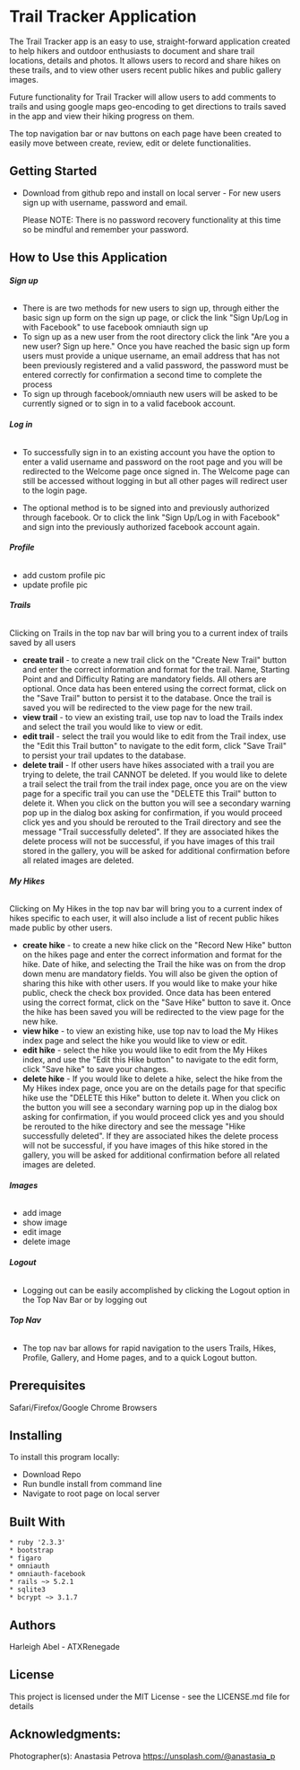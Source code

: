 # Trail Tracker Application

The Trail Tracker app is an easy to use, straight-forward application created
to help hikers and outdoor enthusiasts to document and share trail
locations, details and photos.  It allows users to record and share hikes
on these trails, and to view other users recent public hikes and public
gallery images.

Future functionality for Trail Tracker will allow users to add comments to
trails and using google maps geo-encoding to get directions to trails saved
in the app and view their hiking progress on them.

The top navigation bar or nav buttons on each page have been created to
easily move between create, review, edit or delete functionalities.

## Getting Started
- Download from github repo and install on local server - For new users sign up with username, password and email.

  Please NOTE: There is no password recovery functionality at this time so be mindful
and remember your password.

## How to Use this Application
######  **Sign up**

- There is are two methods for new users to sign up, through either the basic
sign up form on the sign up page, or click the link "Sign Up/Log in with
Facebook" to use facebook omniauth sign up
- To sign up as a new user from the root directory click the link "Are you a
new user? Sign up here."  Once you have reached the basic sign up form
users must provide a unique username, an email address that has not been
previously registered and a valid password, the password must be entered
correctly for confirmation a second time to complete the process
- To sign up through facebook/omniauth new users will be asked to be currently
signed or to sign in to a valid facebook account.

######  **Log in**
- To successfully sign in to an existing account you have the option to
enter a valid username and password on the root page and you will be redirected
to the Welcome page once signed in. The Welcome page can still be accessed
without logging in but all other pages will redirect user to the login page.

- The optional method is to be signed into and previously authorized through
facebook. Or to click the link "Sign Up/Log in with Facebook" and sign into the
previously authorized facebook account again.

###### **Profile**
 - add custom profile pic
 - update profile pic

###### **Trails**
Clicking on Trails in the top nav bar will bring you to a current index of trails saved by all users
 - **create trail** - to create a new trail click on the "Create New Trail" button
 and enter the correct information and format for the trail.  Name, Starting Point and and Difficulty Rating are mandatory fields. All others are optional.
 Once data has been entered using the correct format, click on the "Save Trail"
 button to persist it to the database. Once the trail is saved you will be redirected to the view page for the new trail.
 - **view trail** - to view an existing trail, use top nav to load the Trails index and select the trail you would like to view or edit.
 - **edit trail** - select the trail you would like to edit from the Trail index, use the "Edit this Trail button" to navigate to the edit form, click "Save Trail" to persist your trail updates to the database.
 - **delete trail** - If other users have hikes associated with a trail you are trying to delete, the trail CANNOT be deleted.  If you would like to delete a trail select the trail from the trail index page, once you are on the view page for a specific trail you can use the "DELETE this Trail" button to delete it.  When you click on the button you will see a secondary warning pop up in the dialog box asking for confirmation, if you would proceed click yes and you should be rerouted to the Trail directory and see the message "Trail successfully deleted". If they are associated hikes the delete process will not be successful, if you have images of this trail stored in the gallery, you will be asked for additional confirmation before all related images are deleted.


###### **My Hikes**
Clicking on My Hikes in the top nav bar will bring you to a current index of
hikes specific to each user, it will also include a list of recent public hikes
made public by other users.
 - **create hike** - to create a new hike click on the "Record New Hike" button on the hikes page and enter the correct information and format for the hike. Date
 of hike, and selecting the Trail the hike was on from the drop down menu are
 mandatory fields. You will also be given the option of sharing this hike with
 other users. If you would like to make your hike public, check the check box
 provided. Once data has been entered using the correct format, click on the
 "Save Hike" button to save it. Once the hike has been saved you will be
 redirected to the view page for the new hike.
 - **view hike** - to view an existing hike, use top nav to load the My Hikes index
 page and select the hike you would like to view or edit.
 - **edit hike** - select the hike you would like to edit from the My Hikes index,
 and use the "Edit this Hike button" to navigate to the edit form, click "Save hike" to save your changes.
 - **delete hike** - If you would like to delete a hike, select the hike from the My Hikes index page, once you are on the details page for that specific hike
 use the "DELETE this Hike" button to delete it. When you click on the button you will see a secondary warning pop up in the dialog box asking for confirmation, if you would proceed click yes and you
 should be rerouted to the hike directory and see the message "Hike
 successfully deleted". If they are associated hikes the delete process will
 not be successful, if you have images of this hike stored in the gallery, you
 will be asked for additional confirmation before all related images are
 deleted.

###### **Images**
 - add image
 - show image
 - edit image
 - delete image

###### **Logout**
- Logging out can be easily accomplished by clicking the Logout option
in the Top Nav Bar or by logging out

###### **Top Nav**
- The top nav bar allows for rapid navigation to the users Trails, Hikes,
Profile, Gallery, and Home pages, and to a quick Logout button.

## Prerequisites

Safari/Firefox/Google Chrome Browsers

## Installing

To install this program locally:

- Download Repo
- Run bundle install from command line
- Navigate to root page on local server

## Built With
	* ruby '2.3.3'
	* bootstrap
	* figaro
	* omniauth
	* omniauth-facebook
	* rails ~> 5.2.1
	* sqlite3
	* bcrypt ~> 3.1.7

## Authors
  Harleigh Abel - ATXRenegade

## License
This project is licensed under the MIT License - see the LICENSE.md file for details

## Acknowledgments:

  Photographer(s):
		Anastasia Petrova
		https://unsplash.com/@anastasia_p
